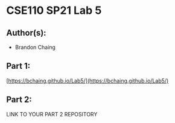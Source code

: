 # CSE110 SP21 Lab 5

## Author(s):
- Brandon Chaing

## Part 1:

[https://bchaing.github.io/Lab5/](https://bchaing.github.io/Lab5/)

## Part 2:

LINK TO YOUR PART 2 REPOSITORY